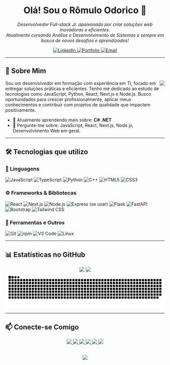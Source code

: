 <h1 align="center">Olá! Sou o Rômulo Odorico 👋</h1>
<p align="center">
  <em>Desenvolvedor Full-stack Jr. apaixonado por criar soluções web inovadoras e eficientes.</em><br/>
  <em>Atualmente cursando Análise e Desenvolvimento de Sistemas e sempre em busca de novos desafios e aprendizados!</em>
</p>

<p align="center">
  <a href="https://www.linkedin.com/in/r%C3%B4mulo-odorico-752420271/" target="_blank">
    <img src="https://img.shields.io/badge/LinkedIn-0077B5?style=for-the-badge&logo=linkedin&logoColor=white" alt="LinkedIn"/>
  </a>
  <a href="https://v0-junior-portfolio-mu.vercel.app/#sobre" target="_blank">
    <img src="https://img.shields.io/badge/Portfólio-34D399?style=for-the-badge&logo=vercel&logoColor=white" alt="Portfolio"/>
  </a>
  <a href="mailto:romuloodorico702@gmail.com" target="_blank">
    <img src="https://img.shields.io/badge/Email-D14836?style=for-the-badge&logo=gmail&logoColor=white" alt="Email"/>
  </a>
</p>

---

## 🚀 Sobre Mim

<img align="right" height="150" src="https://media.tenor.com/Rypu-zBagA4AAAAi/halloween-ghost.gif"  />

Sou um desenvolvedor em formação com experiência em TI, focado em entregar soluções práticas e eficientes. Tenho me dedicado ao estudo de tecnologias como JavaScript, Python, React, Next.js e Node.js. Busco oportunidades para crescer profissionalmente, aplicar meus conhecimentos e contribuir com projetos de qualidade que impactem positivamente.

* 🌱 Atualmente aprendendo mais sobre: **C# .NET**
* 💬 Pergunte-me sobre: JavaScript, React, Next.js, Node.js, Desenvolvimento Web em geral.

---

## 🛠️ Tecnologias que utilizo

### 📌 Linguagens
<p>
  <img src="https://cdn.jsdelivr.net/gh/devicons/devicon/icons/javascript/javascript-original.svg" height="40" title="JavaScript"/>
  <img src="https://cdn.jsdelivr.net/gh/devicons/devicon/icons/typescript/typescript-original.svg" height="40" title="TypeScript"/>
  <img src="https://cdn.jsdelivr.net/gh/devicons/devicon/icons/python/python-original.svg" height="40" title="Python"/>
  <img src="https://cdn.jsdelivr.net/gh/devicons/devicon/icons/cplusplus/cplusplus-original.svg" height="40" title="C++"/>
  <img src="https://cdn.jsdelivr.net/gh/devicons/devicon/icons/html5/html5-original.svg" height="40" title="HTML5"/>
  <img src="https://cdn.jsdelivr.net/gh/devicons/devicon/icons/css3/css3-original.svg" height="40" title="CSS3"/>
</p>

### ⚙️ Frameworks & Bibliotecas
<p>
  <img src="https://cdn.jsdelivr.net/gh/devicons/devicon/icons/react/react-original.svg" height="40" title="React"/>
  <img src="https://cdn.jsdelivr.net/gh/devicons/devicon/icons/nextjs/nextjs-original-wordmark.svg" height="40" title="Next.js"/>
  <img src="https://cdn.jsdelivr.net/gh/devicons/devicon/icons/nodejs/nodejs-original.svg" height="40" title="Node.js"/>
  <img src="https://cdn.jsdelivr.net/gh/devicons/devicon/icons/express/express-original-wordmark.svg" height="40" title="Express (se usar)"/>
  <img src="https://cdn.jsdelivr.net/gh/devicons/devicon/icons/flask/flask-original.svg" height="40" title="Flask"/>
  <img src="https://cdn.jsdelivr.net/gh/devicons/devicon/icons/fastapi/fastapi-original.svg" height="40" title="FastAPI"/>
  <img src="https://cdn.jsdelivr.net/gh/devicons/devicon/icons/bootstrap/bootstrap-original.svg" height="40" title="Bootstrap"/>
  <img src="https://cdn.jsdelivr.net/gh/devicons/devicon/icons/tailwindcss/tailwindcss-original-wordmark.svg" height="40" title="Tailwind CSS"/>
</p>

### 🧰 Ferramentas e Outros
<p>
  <img src="https://cdn.jsdelivr.net/gh/devicons/devicon/icons/git/git-original.svg" height="40" title="Git"/>
  <img src="https://cdn.jsdelivr.net/gh/devicons/devicon/icons/npm/npm-original-wordmark.svg" height="40" title="npm"/>
  <img src="https://cdn.jsdelivr.net/gh/devicons/devicon/icons/vscode/vscode-original.svg" height="40" title="VS Code"/>
  <img src="https://cdn.jsdelivr.net/gh/devicons/devicon/icons/linux/linux-original.svg" height="40" title="Linux"/>
</p>

---

## 📊 Estatísticas no GitHub

<div align="center">
  <img src="https://github-readme-stats.vercel.app/api?username=isrmulo&show_icons=true&theme=dracula&locale=pt-br" height="170" />
  <img src="https://github-readme-stats.vercel.app/api/top-langs?username=isrmulo&layout=compact&langs_count=6&theme=dracula&locale=pt-br" height="170" />
</div>

<div align="center">
  <img src="https://raw.githubusercontent.com/Platane/snk/output/github-contribution-grid-snake.svg" alt="snake contribution grid">
</div>

---

## 📫 Conecte-se Comigo

<p align="center">
  <a href="https://www.linkedin.com/in/r%C3%B4mulo-odorico-752420271/" target="_blank">
    <img src="https://img.shields.io/badge/LinkedIn-0077B5?style=for-the-badge&logo=linkedin&logoColor=white" height="35"/>
  </a>
  <a href="https://v0-junior-portfolio-mu.vercel.app/#sobre" target="_blank">
    <img src="https://img.shields.io/badge/Portfólio-34D399?style=for-the-badge&logo=vercel&logoColor=white" height="35"/>
  </a>
  <a href="https://www.instagram.com/isrmulo_/" target="_blank">
    <img src="https://img.shields.io/badge/Instagram-E4405F?style=for-the-badge&logo=instagram&logoColor=white" height="35"/>
  </a>
  <a href="https://discordapp.com/users/SEU_USER_ID_DISCORD" target="_blank">
    <img src="https://img.shields.io/badge/Discord-7289DA?style=for-the-badge&logo=discord&logoColor=white" height="35"/>
  </a>
  <a href="https://t.me/HanSoloS2" target="_blank">
    <img src="https://img.shields.io/badge/Telegram-2CA5E0?style=for-the-badge&logo=telegram&logoColor=white" height="35"/>
  </a>
  <a href="https://x.com/HanSolode4" target="_blank">
    <img src="https://img.shields.io/badge/Twitter-1DA1F2?style=for-the-badge&logo=twitter&logoColor=white" height="35"/>
  </a>
</p>

<br clear="both">

<div align="center">
  <img src="https://profile-counter.glitch.me/isrmulo/count.svg?" />
</div>
